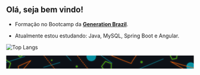 
##                        **Olá, seja bem vindo!**


* Formação no Bootcamp da **[Generation Brazil](https://brazil.generation.org/)**. 

*  Atualmente estou estudando: Java, MySQL, Spring Boot e Angular.


![Top Langs](https://github-readme-stats.vercel.app/api/top-langs/?username=ddsp-pinheiro&theme=blue-green)



![end](https://github.com/ddsp-pinheiro/ddsp-pinheiro/blob/main/GitHubEND.png)

